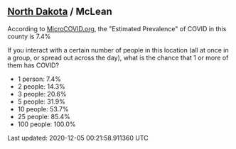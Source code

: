
## [North Dakota](/united-states/north-dakota) / McLean

According to [MicroCOVID.org](http://microcovid.org),
the "Estimated Prevalence" of COVID in this county is 7.4%

If you interact with a certain number of people in this location
(all at once in a group, or spread out across the day), what is the chance that
1 or more of them has COVID?

- 1 person: 7.4%
- 2 people: 14.3%
- 3 people: 20.6%
- 5 people: 31.9%
- 10 people: 53.7%
- 25 people: 85.4%
- 100 people: 100.0%

Last updated: 2020-12-05 00:21:58.911360 UTC
